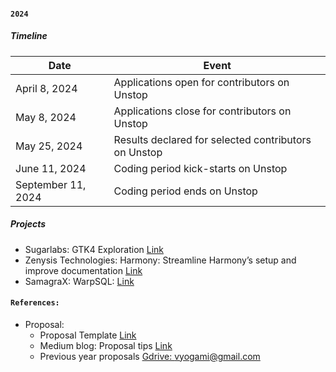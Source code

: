 #### `2024`

##### Timeline

| Date               | Event                                                |
| ------------------ | ---------------------------------------------------- |
| April 8, 2024      | Applications open for contributors on Unstop         |
| May 8, 2024        | Applications close for contributors on Unstop        |
| May 25, 2024       | Results declared for selected contributors on Unstop |
| June 11, 2024      | Coding period kick-starts on Unstop                  |
| September 11, 2024 | Coding period ends on Unstop                         |

##### Projects

- Sugarlabs: GTK4 Exploration [Link](https://github.com/sugarlabs/DMP/issues/14)
- Zenysis Technologies: Harmony: Streamline Harmony’s setup and improve documentation [Link](https://github.com/Zenysis/Harmony/issues/119)
- SamagraX: WarpSQL: [Link](https://github.com/Samagra-Development/WarpSQL/issues/141)

#### `References:`

- Proposal:
  - Proposal Template [Link](https://docs.google.com/document/d/1D2pLc_eP-8-waBnRuj57Tc_jQT7_-ZWRQCDjv6qtPTY/edit)
  - Medium blog: Proposal tips [Link](https://medium.com/@mvanshika23/writing-c4gt-proposal-my-experience-on-getting-selected-86650f442174)
  - Previous year proposals [Gdrive: vyogami@gmail.com](https://drive.google.com/drive/folders/1QaE04yRmSvm1o6VL9CMilzBmFShlvsUG?usp=sharing)
